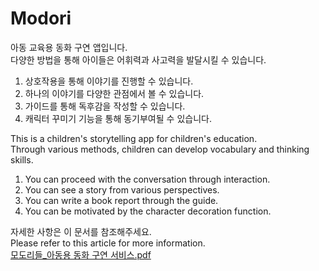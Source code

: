 # Modori
아동 교육용 동화 구연 앱입니다.  
다양한 방법을 통해 아이들은 어휘력과 사고력을 발달시킬 수 있습니다.  
1. 상호작용을 통해 이야기를 진행할 수 있습니다.  
2. 하나의 이야기를 다양한 관점에서 볼 수 있습니다.  
3. 가이드를 통해 독후감을 작성할 수 있습니다.  
4. 캐릭터 꾸미기 기능을 통해 동기부여될 수 있습니다.  
  
This is a children's storytelling app for children's education.  
Through various methods, children can develop vocabulary and thinking skills.  
1. You can proceed with the conversation through interaction.  
2. You can see a story from various perspectives.  
3. You can write a book report through the guide.  
4. You can be motivated by the character decoration function.  
  
자세한 사항은 이 문서를 참조해주세요.  
Please refer to this article for more information.  
[모도리들_아동용 동화 구연 서비스.pdf](https://github.com/GirimPark/Modori/files/8355046/_3.pdf)

